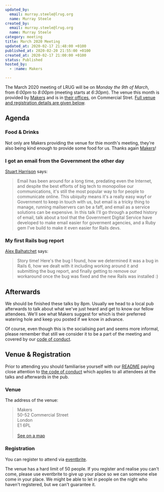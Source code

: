 ```yaml
---
updated_by:
  email: murray.steele@lrug.org
  name: Murray Steele
created_by:
  email: murray.steele@lrug.org
  name: Murray Steele
category: meeting
title: March 2020 Meeting
updated_at: 2020-02-17 21:48:00 +0100
published_at: 2020-02-20 21:55:00 +0100
created_at: 2020-02-17 21:00:00 +0100
status: Published
hosted_by:
  - :name: Makers

---
```


The March 2020 meeting of LRUG will be on *Monday the 9th of March*,
from _6:00pm_ to _8:00pm_ (meeting starts at _6:30pm_).  The venue this
month is provided by [Makers](https://makers.tech/) and is in [their
offices][makers-venue], on Commercial Stret.  [Full venue and registration
details are given below](#mar20registration).

Agenda
------

### Food & Drinks

Not only are Makers providing the venue for thie month's meeting, they're
also being kind enough to provide some food for us.  Thanks again
[Makers](https://makers.tech/)!

### I got an email from the Government the other day

[Stuart Harrison](https://twitter.com/pezholio) says:

> Email has been around for a long time, predating even the Internet, and
> despite the best efforts of big tech to monopolise our communications,
> it's still the most popular way to for people to communicate online.
> This ubiquity means it's a really easy wayf or Government to keep in
> touch with us, but email is a tricky thing to manage, running
> mailservers can be a faff, and email as a service solutions can be
> expensive. In this talk I'll go through a potted history of email, talk
> about a tool that the Government Digital Service have developed to make
> email easier for goverment agencies, and a Ruby gem I've build to make
> it even easier for Rails devs.

### My first Rails bug report

[Alex Balhatchet](https://twitter.com/kaokun) says:

> Story time! Here's the bug I found, how we determined it was a bug in
> Rails 6, how we dealt with it including working around it and submitting
> the bug report, and finally getting to remove our workaround once the
> bug was fixed and the new Rails was installed :)

Afterwards
----------

We should be finished these talks by 8pm.  Usually we head to a local pub
afterwards to talk about what we've just heard and get to know our fellow
attendees.  We'll see what Makers suggest for which is their preferred
watering hole and keep you posted if we know in advance.

Of course, even though this is the socialising part and seems more
informal, please remember that still we consider it to be a part of the
meeting and covered by our [code of conduct](http://readme.lrug.org/#code-of-conduct).


Venue & Registration <a name="mar20registration">&nbsp;</a>
-----------------------------------------------------------

Prior to attending you should familiarise yourself with our
[README](http://readme.lrug.org/) paying close attention to [the code of
conduct](http://readme.lrug.org/#code-of-conduct) which applies to
all attendees at the talks and afterwards in the pub.

### Venue

The address of the venue:

> Makers<br/>50-52 Commercial Street<br/>London<br/>E1 6PL<br/><br/>[See on a map][makers-venue]

### Registration

You can register to attend via [eventbrite][makers-event].

The venue has a hard limit of 50 people.  If you register and realise you
can't come, please use eventbrite to give up your place so we can someone
else come in your place.  We might be able to let in people on the night
who haven't registered, but we can't guarantee it.

[makers-venue]: https://goo.gl/maps/zfsy9uUogLq35Goh9
[makers-event]: https://www.eventbrite.com/e/london-ruby-user-group-march-2020-meeting-tickets-95281155501
